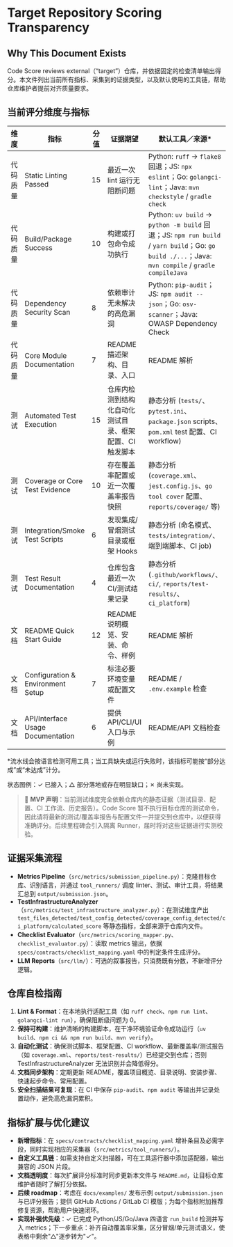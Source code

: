 # Target Repository Scoring Transparency

## Why This Document Exists
Code Score reviews external（“target”）仓库，并依据固定的检查清单输出得分。本文件列出当前所有指标、采集到的证据类型，以及默认使用的工具链，帮助仓库维护者提前对齐质量要求。

## 当前评分维度与指标
| 维度 | 指标 | 分值 | 证据期望 | 默认工具／来源* | 当前实现状态（2025-10-09） |
|------|------|------|-----------|----------------|----------------------------|
| 代码质量 | Static Linting Passed | 15 | 最近一次 lint 运行无阻断问题 | Python: `ruff` → `flake8` 回退；JS: `npx eslint`；Go: `golangci-lint`；Java: `mvn checkstyle` / `gradle check` | ✓ `python_tools.run_linting`、`javascript_tools.run_linting`、`golang_tools.run_linting`、`java_tools.run_linting` 已接入 |
| 代码质量 | Build/Package Success | 10 | 构建或打包命令成功执行 | Python: `uv build` → `python -m build` 回退；JS: `npm run build` / `yarn build`；Go: `go build ./...`；Java: `mvn compile` / `gradle compileJava` | ✓ 所有语言 `run_build()` 已实现并接入 metrics；Python/JS/Go/Java 全部支持，结果写入 `build_success` 和 `build_details` 字段 |
| 代码质量 | Dependency Security Scan | 8 | 依赖审计无未解决的高危漏洞 | Python: `pip-audit`；JS: `npm audit --json`；Go: `osv-scanner`；Java: OWASP Dependency Check | ✓ 各语言 `run_security_audit` 已写入执行逻辑；缺工具时返回 `tool_used=none` |
| 代码质量 | Core Module Documentation | 7 | README 描述架构、目录、入口 | README 解析 | ✓ `tool_executor._analyze_documentation` 产出，结果落在 `readme_quality_score` 等字段 |
| 测试 | Automated Test Execution | 15 | 仓库内检测到结构化自动化测试目录、框架配置、CI 触发脚本 | 静态分析 (`tests/`、`pytest.ini`、`package.json` scripts、`pom.xml` test 配置、CI workflow) | △ MVP 阶段仅通过 TestInfrastructureAnalyzer 统计 `test_files_detected/test_config_detected/calculated_score`，不直接运行测试 |
| 测试 | Coverage or Core Test Evidence | 10 | 存在覆盖率配置或近一次覆盖率报告快照 | 静态分析 (`coverage.xml`、`jest.config.js`、`go tool cover` 配置、`reports/coverage/` 等) | △ 依赖 `coverage_config_detected` 与仓库中保存的报告；暂不解析实时覆盖率数值 |
| 测试 | Integration/Smoke Test Scripts | 6 | 发现集成/冒烟测试目录或框架 Hooks | 静态分析 (命名模式、`tests/integration/`、端到端脚本、CI job) | △ 根据 `framework`、`test_files_detected` 与 `ci_platform` 推测存在性 |
| 测试 | Test Result Documentation | 4 | 仓库包含最近一次 CI/测试结果记录 | 静态分析 (`.github/workflows/`、`ci/`, `reports/test-results/`、`ci_platform`) | △ 通过 `ci_platform/ci_score` 判断；未来 runner 会核对真实日志 |
| 文档 | README Quick Start Guide | 12 | README 说明概览、安装、命令、样例 | README 解析 | ✓ README 解析器产出 `setup_instructions/usage_examples` |
| 文档 | Configuration & Environment Setup | 7 | 标注必要环境变量或配置文件 | README / `.env.example` 检查 | ✓ 同 README 解析逻辑覆盖 |
| 文档 | API/Interface Usage Documentation | 6 | 提供 API/CLI/UI 入口与示例 | README/API 文档检查 | ✓ README/`docs/` 目录存在即记为可用；可继续细化判定 |

*流水线会按语言检测可用工具；当工具缺失或运行失败时，该指标可能按“部分达成”或“未达成”计分。

状态图例：✓ 已接入；△ 部分落地或存在明显缺口；✗ 尚未实现。

> 🔬 **MVP 声明**：当前测试维度完全依赖仓库内的静态证据（测试目录、配置、CI 工作流、历史报告）。Code Score 暂不执行目标仓库的测试命令，因此请将最新的测试/覆盖率报告与配置文件一并提交到仓库中，以便获得准确评分。后续里程碑会引入隔离 Runner，届时将对这些证据进行实测校验。

## 证据采集流程
- **Metrics Pipeline**（`src/metrics/submission_pipeline.py`）：克隆目标仓库、识别语言，并通过 `tool_runners/` 调度 linter、测试、审计工具，将结果汇总到 `output/submission.json`。
- **TestInfrastructureAnalyzer**（`src/metrics/test_infrastructure_analyzer.py`）：在测试维度产出 `test_files_detected/test_config_detected/coverage_config_detected/ci_platform/calculated_score` 等静态指标，全部来源于仓库内文件。
- **Checklist Evaluator**（`src/metrics/scoring_mapper.py`、`checklist_evaluator.py`）：读取 metrics 输出，依据 `specs/contracts/checklist_mapping.yaml` 中的判定条件生成评分。
- **LLM Reports**（`src/llm/`）：可选的叙事报告，只消费既有分数，不新增评分逻辑。

## 仓库自检指南
1. **Lint & Format**：在本地执行适配工具（如 `ruff check`、`npm run lint`、`golangci-lint run`），确保阻断级问题为 0。
2. **保持可构建**：维护清晰的构建脚本，在干净环境验证命令成功运行（`uv build`、`npm ci && npm run build`、`mvn verify`）。
3. **自动化测试**：确保测试脚本、框架配置、CI workflow、最新覆盖率/测试报告（如 `coverage.xml`、`reports/test-results/`）已经提交到仓库；否则 TestInfrastructureAnalyzer 无法识别并会降低得分。
4. **文档同步架构**：定期更新 README，覆盖项目概览、目录说明、安装步骤、快速起步命令、常用配置。
5. **安全扫描结果可复现**：在 CI 中保存 `pip-audit`、`npm audit` 等输出并记录处置动作，避免高危漏洞累积。

## 指标扩展与优化建议
- **新增指标**：在 `specs/contracts/checklist_mapping.yaml` 增补条目及必需字段，同时实现相应的采集器（`src/metrics/tool_runners/`）。
- **自定义工具链**：如需支持自定义扫描器，可在工具运行器中添加适配器，输出兼容的 JSON 片段。
- **文档透明度**：每次扩展评分标准时同步更新本文件与 `README.md`，让目标仓库维护者随时了解打分依据。
- **后续 roadmap**：考虑在 `docs/examples/` 发布示例 `output/submission.json` 与已评分报告；提供 GitHub Actions / GitLab CI 模版；为每个指标附加推荐修复资源，帮助用户快速闭环。
- **实现补强优先级**：✓ 已完成 Python/JS/Go/Java 四语言 `run_build` 检测并写入 metrics；下一步重点：补齐自动覆盖率采集，区分冒烟/单元测试语义，使表格中剩余"△"逐步转为"✓"。
